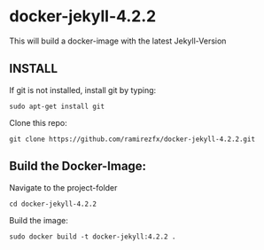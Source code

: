 # docker-jekyll-4.2.2

This will build a docker-image with the latest Jekyll-Version

## INSTALL

If git is not installed, install git by typing:

`sudo apt-get install git`

Clone this repo:

`git clone https://github.com/ramirezfx/docker-jekyll-4.2.2.git`

## Build the Docker-Image:

Navigate to the project-folder

`cd docker-jekyll-4.2.2`

Build the image:

`sudo docker build -t docker-jekyll:4.2.2 .`

